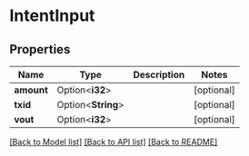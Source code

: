 # IntentInput

## Properties

| Name       | Type               | Description | Notes      |
| ---------- | ------------------ | ----------- | ---------- |
| **amount** | Option<**i32**>    |             | [optional] |
| **txid**   | Option<**String**> |             | [optional] |
| **vout**   | Option<**i32**>    |             | [optional] |

[[Back to Model list]](../README.md#documentation-for-models) [[Back to API list]](../README.md#documentation-for-api-endpoints) [[Back to README]](../README.md)
